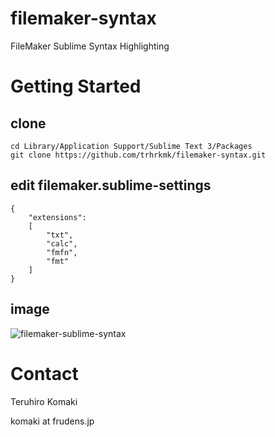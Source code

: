 filemaker-syntax
================

FileMaker Sublime Syntax Highlighting

Getting Started
===============

clone
-----

    cd Library/Application Support/Sublime Text 3/Packages
    git clone https://github.com/trhrkmk/filemaker-syntax.git

edit filemaker.sublime-settings
-------------------------------

    {
    	"extensions":
    	[
    		"txt",
    		"calc",
    		"fmfn",
    		"fmt"
    	]
    }

image
-----

![filemaker-sublime-syntax](https://frudens.jp/wp-content/uploads/2017/03/filemaker-sublime-syntax.png)

Contact
=======

Teruhiro Komaki

komaki at frudens.jp

